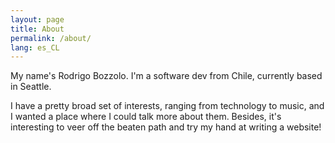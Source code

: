 ```yaml
---
layout: page
title: About
permalink: /about/
lang: es_CL
---
```


My name's Rodrigo Bozzolo. I'm a software dev from Chile, currently based in Seattle.

I have a pretty broad set of interests, ranging from technology to music, and I wanted a place where I could talk more about them. Besides, it's interesting to veer off the beaten path and try my hand at writing a website!